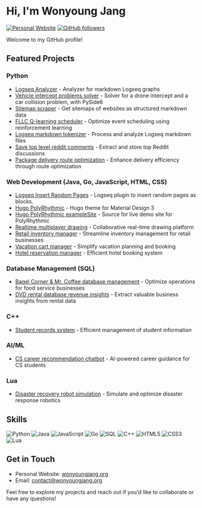 # Hi, I'm Wonyoung Jang

[![Personal Website](https://img.shields.io/badge/Website-wonyoungjang.org-blue?style=flat-square&logo=google-chrome)](https://wonyoungjang.org)
[![GitHub followers](https://img.shields.io/github/followers/wonyoung-jang?label=Follow&style=social)](https://github.com/wonyoung-jang)

Welcome to my GitHub profile!

## Featured Projects

### Python
- [Logseq Analyzer](https://github.com/wonyoung-jang/logseq-analyzer) - Analyzer for markdown Logseq graphs
- [Vehicle intercept problems solver](https://github.com/wonyoung-jang/vehicle-intercept-gui) - Solver for a drone intercept and a car collision problem, with PySide6
- [Sitemap scraper](https://github.com/wonyoung-jang/sitemap-scraper) - Get sitemaps of websites as structured markdown data
- [FLLC Q-learning scheduler](https://github.com/wonyoung-jang/fllc-qlearning-scheduler) - Optimize event scheduling using reinforcement learning
- [Logseq markdown tokenizer](https://github.com/wonyoung-jang/logseq-tokenizer) - Process and analyze Logseq markdown files
- [Save top level reddit comments](https://github.com/wonyoung-jang/top-reddit-comments) - Extract and store top Reddit discussions
- [Package delivery route optimization](https://github.com/wonyoung-jang/package-delivery-network) - Enhance delivery efficiency through route optimization

### Web Development (Java, Go, JavaScript, HTML, CSS)
- [Logseq Insert Random Pages](https://github.com/wonyoung-jang/logseq-insert-random-pages) - Logseq plugin to insert random pages as blocks.
- [Hugo PolyRhythmic](https://github.com/wonyoung-jang/hugo-PolyRhythmic) - Hugo theme for Material Design 3
- [Hugo PolyRhythmic exampleSite](https://github.com/wonyoung-jang/hugo-PolyRhythmic-demo) - Source for live demo site for PolyRhythmic
- [Realtime multiplayer drawing](https://github.com/wonyoung-jang/realtime-multiplayer-drawing) - Collaborative real-time drawing platform
- [Retail inventory manager](https://github.com/wonyoung-jang/retail-inventory-manager) - Streamline inventory management for retail businesses
- [Vacation cart manager](https://github.com/wonyoung-jang/vacation-cart-manager) - Simplify vacation planning and booking
- [Hotel reservation manager](https://github.com/wonyoung-jang/Hotel-Reservation-Manager) - Efficient hotel booking system

### Database Management (SQL)
- [Bagel Corner & Mr. Coffee database management](https://github.com/wonyoung-jang/bagel-coffee-stores) - Optimize operations for food service businesses
- [DVD rental database revenue insights](https://github.com/wonyoung-jang/dvd-rental-revenue) - Extract valuable business insights from rental data

### C++
- [Student records system](https://github.com/wonyoung-jang/Student-Record-System) - Efficient management of student information

### AI/ML
- [CS career recommendation chatbot](https://github.com/wonyoung-jang/cs-career-chatbot) - AI-powered career guidance for CS students

### Lua
- [Disaster recovery robot simulation](https://github.com/wonyoung-jang/Disaster-Recovery-Robot) - Simulate and optimize disaster response robotics

## Skills

![Python](https://img.shields.io/badge/-Python-3776AB?style=flat-square&logo=Python&logoColor=white)
![Java](https://img.shields.io/badge/-Java-007396?style=flat-square&logo=Java&logoColor=white)
![JavaScript](https://img.shields.io/badge/-JavaScript-F7DF1E?style=flat-square&logo=JavaScript&logoColor=black)
![Go](https://img.shields.io/badge/-Go-00ADD8?style=flat-square&logo=Go&logoColor=white)
![SQL](https://img.shields.io/badge/-SQL-4479A1?style=flat-square&logo=MySQL&logoColor=white)
![C++](https://img.shields.io/badge/-C++-00599C?style=flat-square&logo=C%2B%2B&logoColor=white)
![HTML5](https://img.shields.io/badge/-HTML5-E34F26?style=flat-square&logo=HTML5&logoColor=white)
![CSS3](https://img.shields.io/badge/-CSS3-1572B6?style=flat-square&logo=CSS3&logoColor=white)
![Lua](https://img.shields.io/badge/-Lua-2C2D72?style=flat-square&logo=Lua&logoColor=white)

## Get in Touch

- Personal Website: [wonyoungjang.org](https://wonyoungjang.org)
- Email: contact@wonyoungjang.org

Feel free to explore my projects and reach out if you'd like to collaborate or have any questions!
